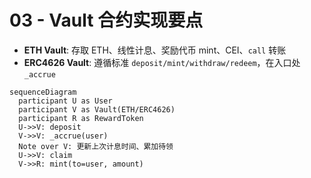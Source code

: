# 03 - Vault 合约实现要点

- **ETH Vault**: 存取 ETH、线性计息、奖励代币 mint、CEI、`call` 转账
- **ERC4626 Vault**: 遵循标准 `deposit/mint/withdraw/redeem`，在入口处 `_accrue`

```mermaid
sequenceDiagram
  participant U as User
  participant V as Vault(ETH/ERC4626)
  participant R as RewardToken
  U->>V: deposit
  V->>V: _accrue(user)
  Note over V: 更新上次计息时间、累加待领
  U->>V: claim
  V->>R: mint(to=user, amount)
```
